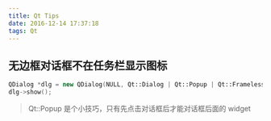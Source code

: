 ```yaml
---
title: Qt Tips
date: 2016-12-14 17:37:18
tags: Qt
---
```


## 无边框对话框不在任务栏显示图标

```cpp
QDialog *dlg = new QDialog(NULL, Qt::Dialog | Qt::Popup | Qt::FramelessWindowHint);
dlg->show();
```

> Qt::Popup 是个小技巧，只有先点击对话框后才能对话框后面的 widget

<!--more-->